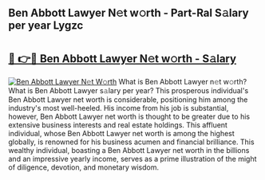 ## Ben Abbott Lawyer N𝚎t w𝚘rth - Part-Ral S𝚊lary per year Lygzc

# <h2><a href="http://gc1d39.nevu.top/?p=Ben+Abbott+Lawyer">🔗 👉🔴 Ben Abbott Lawyer N𝚎t w𝚘rth - S𝚊lary</a></h2>

[![Ben Abbott Lawyer N𝚎t W𝚘rth](https://i.imgur.com/Oavwk0R.jpeg)](http://gc1d39.nevu.top/?p=Ben+Abbott+Lawyer)
What is Ben Abbott Lawyer n𝚎t w𝚘rth? What is Ben Abbott Lawyer s𝚊lary per year?
This prosperous individual's Ben Abbott Lawyer net worth is considerable, positioning him among the industry's most well-heeled. His income from his job is substantial, however, Ben Abbott Lawyer net worth is thought to be greater due to his extensive business interests and real estate holdings. This affluent individual, whose Ben Abbott Lawyer net worth is among the highest globally, is renowned for his business acumen and financial brilliance. This wealthy individual, boasting a Ben Abbott Lawyer net worth in the billions and an impressive yearly income, serves as a prime illustration of the might of diligence, devotion, and monetary wisdom.
